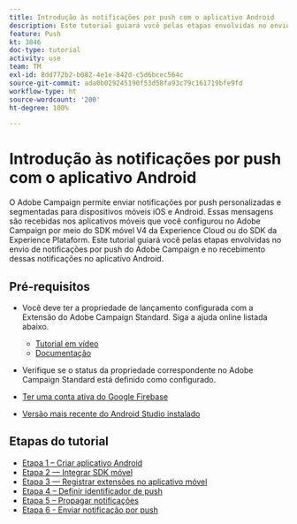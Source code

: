 ```yaml
---
title: Introdução às notificações por push com o aplicativo Android
description: Este tutorial guiará você pelas etapas envolvidas no envio de notificações por push do Adobe Campaign e no recebimento dessas notificações no aplicativo Android.
feature: Push
kt: 3846
doc-type: tutorial
activity: use
team: TM
exl-id: 8dd772b2-b082-4e1e-842d-c5d6bcec564c
source-git-commit: ada0b029245190f53d58fa93c79c161719bfe9fd
workflow-type: ht
source-wordcount: '200'
ht-degree: 100%

---
```


# Introdução às notificações por push com o aplicativo Android

O Adobe Campaign permite enviar notificações por push personalizadas e segmentadas para dispositivos móveis iOS e Android.
Essas mensagens são recebidas nos aplicativos móveis que você configurou no Adobe Campaign por meio do SDK móvel V4 da Experience Cloud ou do SDK da Experience Plataform.
Este tutorial guiará você pelas etapas envolvidas no envio de notificações por push do Adobe Campaign e no recebimento dessas notificações no aplicativo Android.

## Pré-requisitos

* Você deve ter a propriedade de lançamento configurada com a Extensão do Adobe Campaign Standard. Siga a ajuda online listada abaixo.
   * [Tutorial em vídeo](https://video.tv.adobe.com/v/26224?quality=12)
   * [Documentação](https://experienceleague.adobe.com/docs/campaign-standard-learn/tutorials/communication-channels/mobile/configure-mobile-apps-using-aep-sdk.html?lang=pt-BR#communication-channels)

* Verifique se o status da propriedade correspondente no Adobe Campaign Standard está definido como configurado.
* [Ter uma conta ativa do Google Firebase](https://firebase.google.com)
* [Versão mais recente do Android Studio instalado](https://developer.android.com/studio)

## Etapas do tutorial

* [Etapa 1 – Criar aplicativo Android](/help/tutorial-push-notifications-android/create-android-app.md)
* [Etapa 2 — Integrar SDK móvel](/help/tutorial-push-notifications-android/integrating-with-mobile-sdk.md)
* [Etapa 3 — Registrar extensões no aplicativo móvel](/help/tutorial-push-notifications-android/register-mobile-extensions.md)
* [Etapa 4 – Definir identificador de push](/help/tutorial-push-notifications-android/set-push-identifier.md)
* [Etapa 5 – Propagar notificações](/help/tutorial-push-notifications-android/propagate-notification.md)
* [Etapa 6 - Enviar notificação por push](/help/tutorial-push-notifications-android/send-push-notification.md)
